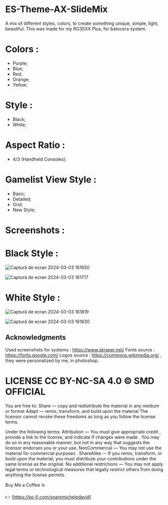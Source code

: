 # ES-Theme-AX-SlideMix 
A mix of different styles, colors, to create something unique, simple, light, beautiful. This was made for my RG35XX Plus, for batocera system.

# Colors :
- Purple;
- Blue;
- Red;
- Orange;
- Yellow;

# Style :
- Black;
- White;

# Aspect Ratio :
- 4/3 (Handheld Consoles);
  
# Gamelist View Style :
- Basic;
- Detailed;
- Grid;
- New Style;

# Screenshots :

# Black Style :


![Captură de ecran 2024-03-03 161650](https://github.com/soaremicheledavid/ES-Theme-AX-SlideMix/assets/157101299/cfaaa1ac-da19-4b8a-9f3e-0470d3929e48)


![Captură de ecran 2024-03-03 161717](https://github.com/soaremicheledavid/ES-Theme-AX-SlideMix/assets/157101299/08f4521d-7697-48bf-a2b0-d49b9a9308d6)

# White Style :


![Captură de ecran 2024-03-03 161819](https://github.com/soaremicheledavid/ES-Theme-AX-SlideMix/assets/157101299/c05e34e7-8602-441c-8c32-7cb77bf0db82)


![Captură de ecran 2024-03-03 161830](https://github.com/soaremicheledavid/ES-Theme-AX-SlideMix/assets/157101299/a45b2a3b-bef0-4441-bb15-09aeb9fe078d)


## **Acknowledgments**
Used screenshots for systems : https://www.skraper.net/
Fonts source : https://fonts.google.com/
Logos source : https://commons.wikimedia.org/ , they were personalized by me, in photoshop.


# LICENSE CC BY-NC-SA 4.0 © SMD OFFICIAL

You are free to:
Share — copy and redistribute the material in any medium or format
Adapt — remix, transform, and build upon the material
The licensor cannot revoke these freedoms as long as you follow the license terms.

Under the following terms:
Attribution — You must give appropriate credit , provide a link to the license, and indicate if changes were made . You may do so in any reasonable manner, but not in any way that suggests the licensor endorses you or your use.
NonCommercial — You may not use the material for commercial purposes .
ShareAlike — If you remix, transform, or build upon the material, you must distribute your contributions under the same license as the original.
No additional restrictions — You may not apply legal terms or technological measures that legally restrict others from doing anything the license permits.

Buy Me a Coffee ☕

👉 [https://ko-fi.com/soaremicheledavid] 
